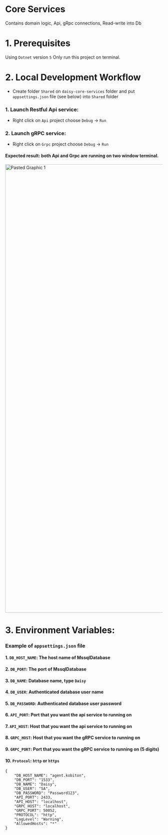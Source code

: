 # Core Services
  Contains domain logic, Api, gRpc connections, Read-write into Db

# 1. Prerequisites
  Using `Dotnet` version `5`
  Only run this project on terminal.
  
# 2. Local Development Workflow
  - Create folder `Shared` on `daisy-core-services` folder and put `appsettings.json` file (see below) into `Shared` folder
  ### 1. Launch Restful Api service:
  - Right click on `Api` project choose `Debug` -> `Run`
  ### 2. Launch gRPC service:
  - Right click on `Grpc` project choose `Debug` -> `Run`
  
  #### Expected result: both Api and Grpc are running on two window terminal.
  <img width="1434" alt="Pasted Graphic 1" src="https://user-images.githubusercontent.com/27767477/170809761-fe662e5f-9e25-493f-a48b-1ccaa740c6ae.png">

# 3. Environment Variables:

  ### Example of `appsettings.json` file
  #### 1. `DB_HOST_NAME`: The host name of MssqlDatabase
  #### 2. `DB_PORT`: The port of MssqlDatabase
  #### 3. `DB_NAME`: Database name, type `Daisy`
  #### 4. `DB_USER`: Authenticated database user name
  #### 5. `DB_PASSWORD`: Authenticated database user password
  #### 6. `API_PORT`: Port that you want the api service to running on
  #### 7. `API_HOST`: Host that you want the api service to running on
  #### 8. `GRPC_HOST`: Host that you want the gRPC service to running on
  #### 9. `GRPC_PORT`: Port that you want the gRPC service to running on (5 digits)
  #### 10. `Protocol`: `http` or `https`
    {
        "DB_HOST_NAME": "agent.kobiton",
        "DB_PORT": "1533",
        "DB_NAME": "Daisy",
        "DB_USER": "SA",
        "DB_PASSWORD": "Password123",
        "API_PORT": 2433,
        "API_HOST": "localhost",
        "GRPC_HOST": "localhost",
        "GRPC_PORT": 50052,
        "PROTOCOL": "http",
        "LogLevel": "Warning",
        "AllowedHosts": "*"
    }
